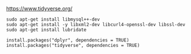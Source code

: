 https://www.tidyverse.org/  

```sudo apt-get install libmysql++-dev```  
```sudo apt-get install -y libxml2-dev libcurl4-openssl-dev libssl-dev```  
```sudo apt-get install lubridate```  



```install.packages("dplyr", dependencies = TRUE)```
```install.packages("tidyverse", dependencies = TRUE)```
